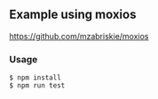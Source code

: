 ## Example using moxios

https://github.com/mzabriskie/moxios

### Usage

```
$ npm install
$ npm run test
```

